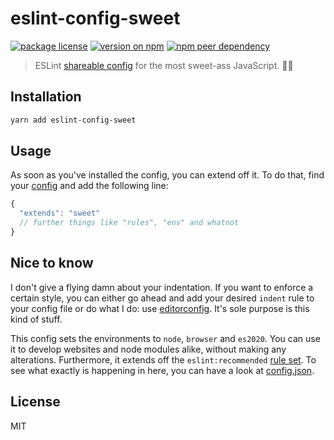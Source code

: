 # eslint-config-sweet
[![package license](https://img.shields.io/npm/l/eslint-config-sweet)](license) [![version on npm](https://img.shields.io/npm/v/eslint-config-sweet)](https://www.npmjs.com/package/eslint-config-sweet) [![npm peer dependency](https://img.shields.io/npm/dependency-version/eslint-config-sweet/peer/eslint?label=eslint%20peer%20dep)](https://github.com/eslint/eslint)

> ESLint [shareable config](https://eslint.org/docs/developer-guide/shareable-configs.html) for the most sweet-ass JavaScript. 🤙🏼

## Installation
```bash
yarn add eslint-config-sweet
```

## Usage
As soon as you've installed the config, you can extend off it. To do that, find your [config](https://eslint.org/docs/user-guide/configuring#extending-configuration-files) and add the following line:
```js
{
  "extends": "sweet"
  // further things like "rules", "env" and whatnot
}
```

## Nice to know
I don't give a flying damn about your indentation. If you want to enforce a certain style, you can either go ahead and add your desired `indent` rule to your config file or do what I do: use [editorconfig](https://editorconfig.org/). It's sole purpose is this kind of stuff.

This config sets the environments to `node`, `browser` and `es2020`. You can use it to develop websites and node modules alike, without making any alterations. Furthermore, it extends off the `eslint:recommended` [rule set](https://eslint.org/docs/rules/). To see what exactly is happening in here, you can have a look at [config.json](config.json).

## License
MIT
